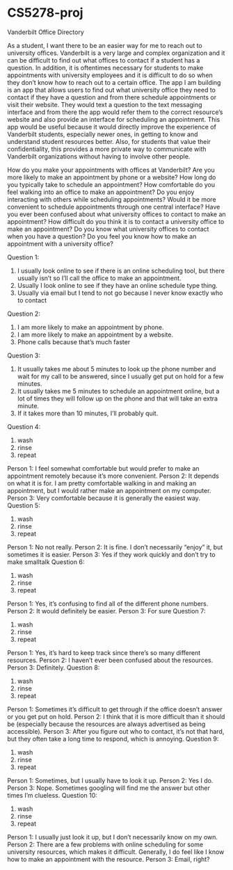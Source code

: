 # CS5278-proj

Vanderbilt Office Directory

As a student, I want there to be an easier way for me to reach out to university offices. Vanderbilt is a very large and complex organization and it can be difficult to find out what offices to contact if a student has a question. In addition, it is oftentimes necessary for students to make appointments with university employees and it is difficult to do so when they don’t know how to reach out to a certain office.
	The app I am building is an app that allows users to find out what university office they need to contact if they have a question and from there schedule appointments or visit their website. They would text a question to the text messaging interface and from there the app would refer them to the correct resource’s website and also provide an interface for scheduling an appointment.
	This app would be useful because it would directly improve the experience of Vanderbilt students, especially newer ones, in getting to know and understand student resources better. Also, for students that value their confidentiality, this provides a more private way to communicate with Vanderbilt organizations without having to involve other people.

How do you make your appointments with offices at Vanderbilt?
Are you more likely to make an appointment by phone or a website?
How long do you typically take to schedule an appointment?
How comfortable do you feel walking into an office to make an appointment?
Do you enjoy interacting with others while scheduling appointments?
Would it be more convenient to schedule appointments through one central interface?
Have you ever been confused about what university offices to contact to make an appointment?
How difficult do you think it is to contact a university office to make an appointment?
Do you know what university offices to contact when you have a question?
Do you feel you know how to make an appointment with a university office?

Question 1:
<ol>
<li>I usually look online to see if there is an online scheduling tool, but there usually isn’t so I’ll call the office to make an appointment.</li>
<li>Usually I look online to see if they have an online schedule type thing.</li>
<li>Usually via email but I tend to not go because I never know exactly who to contact</li>
</ol>

Question 2:
<ol>
<li>I am more likely to make an appointment by phone.</li>
<li>I am more likely to make an appointment by a website.</li>
<li>Phone calls because that’s much faster</li>
</ol>
Question 3:
<ol>
<li>It usually takes me about 5 minutes to look up the phone number and wait for my call to be answered, since I usually get put on hold for a few minutes.</li>
<li>It usually takes me 5 minutes to schedule an appointment online, but a lot of times they will follow up on the phone and that will take an extra minute.</li>
<li>If it takes more than 10 minutes, I’ll probably quit.</li>
</ol>

Question 4:
<ol>
<li>wash</li>
<li>rinse</li>
<li>repeat</li>
</ol>
	Person 1: I feel somewhat comfortable but would prefer to make an appointment remotely because it’s more convenient.
	Person 2: It depends on what it is for. I am pretty comfortable walking in and making an appointment, but I would rather make an appointment on my computer.
	Person 3: Very comfortable because it is generally the easiest way.
Question 5:
<ol>
<li>wash</li>
<li>rinse</li>
<li>repeat</li>
</ol>
	Person 1: No not really.
	Person 2: It is fine. I don’t necessarily “enjoy” it, but sometimes it is easier.
	Person 3: Yes if they work quickly and don’t try to make smalltalk
Question 6:
<ol>
<li>wash</li>
<li>rinse</li>
<li>repeat</li>
</ol>
	Person 1: Yes, it’s confusing to find all of the different phone numbers.
	Person 2: It would definitely be easier.
	Person 3: For sure
Question 7:
<ol>
<li>wash</li>
<li>rinse</li>
<li>repeat</li>
</ol>
	Person 1: Yes, it’s hard to keep track since there’s so many different resources.
	Person 2: I haven’t ever been confused about the resources.
	Person 3: Definitely.
Question 8:
<ol>
<li>wash</li>
<li>rinse</li>
<li>repeat</li>
</ol>
	Person 1: Sometimes it’s difficult to get through if the office doesn’t answer or you get put on hold.
	Person 2: I think that it is more difficult than it should be (especially because the resources are always advertised as being accessible). 
	Person 3: After you figure out who to contact, it’s not that hard, but they often take a long time to respond, which is annoying. 
Question 9:
<ol>
<li>wash</li>
<li>rinse</li>
<li>repeat</li>
</ol>
	Person 1: Sometimes, but I usually have to look it up.
	Person 2: Yes I do.
	Person 3: Nope. Sometimes googling will find me the answer but other times I’m clueless.
Question 10:
<ol>
<li>wash</li>
<li>rinse</li>
<li>repeat</li>
</ol>
	Person 1: I usually just look it up, but I don’t necessarily know on my own.
	Person 2: There are a few problems with online scheduling for some university resources, which makes it difficult. Generally, I do feel like I know how to make an appointment with the resource.
	Person 3: Email, right?
